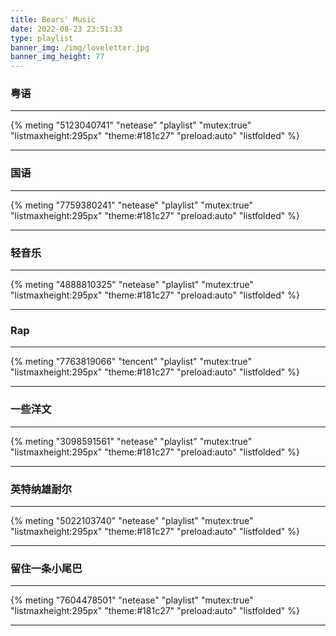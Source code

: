 ```yaml
---
title: Bears' Music
date: 2022-08-23 23:51:33
type: playlist
banner_img: /img/loveletter.jpg
banner_img_height: 77
---
```


### 粤语

---

{% meting "5123040741" "netease" "playlist" "mutex:true" "listmaxheight:295px" "theme:#181c27" "preload:auto" "listfolded" %}

<meting-js server="netease" type="playlist" id="5123040741"> </meting-js>

---

### 国语

---

{% meting "7759380241" "netease" "playlist" "mutex:true" "listmaxheight:295px" "theme:#181c27" "preload:auto" "listfolded" %}

---

### 轻音乐

---

{% meting "4888810325" "netease" "playlist" "mutex:true" "listmaxheight:295px" "theme:#181c27" "preload:auto" "listfolded" %}

---

### Rap

---

{% meting "7763819066" "tencent" "playlist" "mutex:true" "listmaxheight:295px" "theme:#181c27" "preload:auto" "listfolded" %}

---

### 一些洋文

---

{% meting "3098591561" "netease" "playlist" "mutex:true" "listmaxheight:295px" "theme:#181c27" "preload:auto" "listfolded" %}

---

### 英特纳雄耐尔

---

{% meting "5022103740" "netease" "playlist" "mutex:true" "listmaxheight:295px" "theme:#181c27" "preload:auto" "listfolded" %}

---

### 留住一条小尾巴

---

{% meting "7604478501" "netease" "playlist" "mutex:true" "listmaxheight:295px" "theme:#181c27" "preload:auto" "listfolded" %}

---


